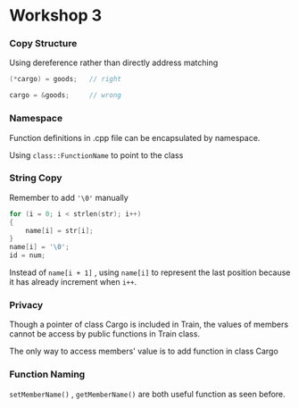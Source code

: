 # Workshop 3



### Copy Structure

Using dereference rather than directly address matching

```c++
(*cargo) = goods;	// right

cargo = &goods;		// wrong
```



### Namespace

Function definitions in .cpp file can be encapsulated by namespace.

Using `class::FunctionName` to point to the class



### String Copy

Remember to add `'\0'` manually

```c++
for (i = 0; i < strlen(str); i++)
{
	name[i] = str[i];
}
name[i] = '\0';
id = num;		
```

Instead of `name[i + 1]` , using `name[i]` to represent the last position because it has already increment when `i++`.



### Privacy

Though a pointer of class Cargo is included in Train, the values of members cannot be access by public functions in Train class.

The only way to access members' value is to add function in class Cargo



### Function Naming

`setMemberName()` , `getMemberName()` are both useful function as seen before.

